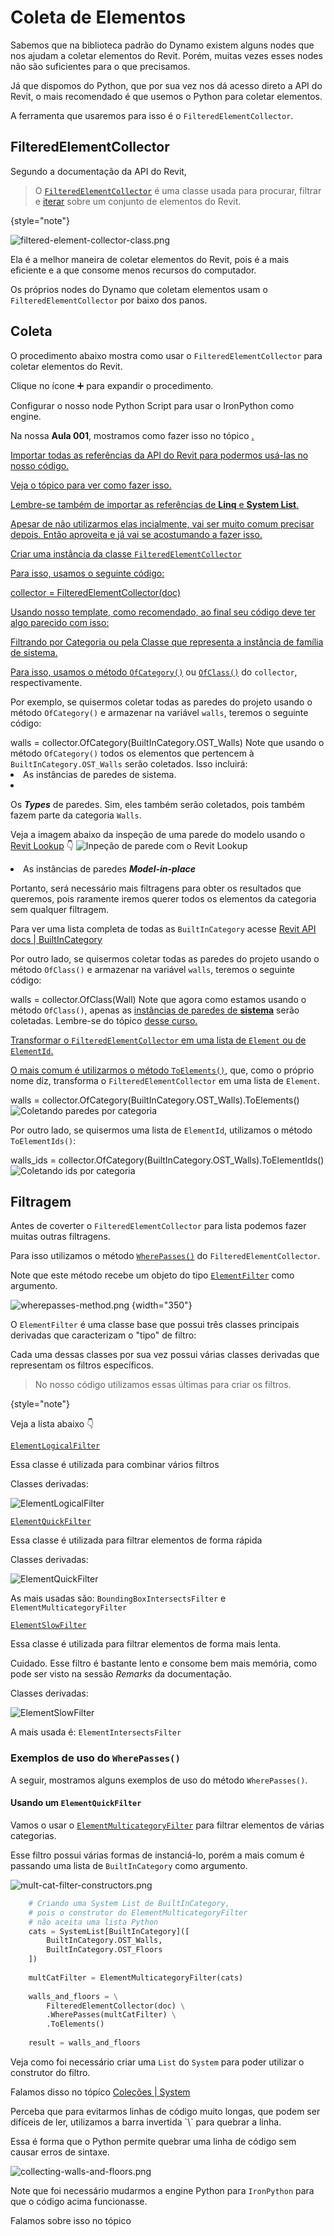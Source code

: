 # Coleta de Elementos

Sabemos que na biblioteca padrão do Dynamo existem alguns nodes que nos ajudam a coletar elementos do Revit. 
Porém, muitas vezes esses nodes não são suficientes para o que precisamos.

Já que dispomos do Python, que por sua vez nos dá acesso direto a API do Revit, o mais recomendado é que usemos o Python para coletar elementos.

A ferramenta que usaremos para isso é o `FilteredElementCollector`.

## FilteredElementCollector

Segundo a documentação da API do Revit, 

> O [`FilteredElementCollector`](https://www.revitapidocs.com/2024/263cf06b-98be-6f91-c4da-fb47d01688f3.htm) é uma classe 
> usada para procurar, filtrar e [iterar](https://bit.ly/3OdTK6f) sobre um conjunto de elementos do Revit.
> 
{style="note"}

![filtered-element-collector-class.png](filtered-element-collector-class.png)

Ela é a melhor maneira de coletar elementos do Revit, pois é a mais eficiente e a que consome menos recursos do computador.

Os próprios nodes do Dynamo que coletam elementos usam o `FilteredElementCollector` por baixo dos panos.

## Coleta

O procedimento abaixo mostra como usar o `FilteredElementCollector` para coletar elementos do Revit.

Clique no ícone ➕ para expandir o procedimento.

<procedure title="Usando o FilteredElementCollector" id="using-filtered-element-collector" collapsible="true" default-state="collapsed">
    <step>
        <p>Configurar o nosso node Python Script para usar o IronPython como engine.</p>
        <p>Na nossa <b>Aula 001</b>, mostramos como fazer isso no tópico <a href="CPython-x-IronPython.md"/>.</p>
    </step>
    <step>
        <p>Importar todas as referências da API do Revit para podermos usá-las no nosso código.</p>
        <p>Veja o tópico <a href="Template-Python-onBIM.md"/> para ver como fazer isso.</p>
        <note>
            Lembre-se também de importar as referências de <b>Linq</b> e <b>System List</b>.
        </note>
        <p>
            Apesar de não utilizarmos elas incialmente, vai ser muito comum precisar depois. Então aproveita e já vai
            se acostumando a fazer isso.
        </p>
    </step>
    <step>
        <p>Criar uma instância da classe <code>FilteredElementCollector</code></p>
        <p>Para isso, usamos o seguinte código:</p>
        <code-block lang="python">
            collector = FilteredElementCollector(doc)
        </code-block>
        <p>Usando nosso template, como recomendado, ao final seu código deve ter algo parecido com isso:</p>
        <code-block lang="python" 
                    src="../resources/revit-api-imports.py" 
                    collapsible="true" 
                    collapsed-title="Código básico para usar API do Revit" 
                    default-state="collapsed"/>
    </step>
    <step>
        <p>Filtrando por Categoria ou pela Classe que representa a instância de família de sistema.</p>
        <p>
            Para isso, usamos o método 
            <a href="https://www.revitapidocs.com/2024/c3523c35-4a07-9723-3c28-de3cc47b2ad0.htm"><code>OfCategory()</code></a> 
            ou <a href="https://www.revitapidocs.com/2024/b0a5f22c-6951-c3af-cd29-1f28f574035d.htm"><code>OfClass()</code></a> 
            do <code>collector</code>, respectivamente.
        </p>
        <p>
            Por exemplo, se quisermos coletar todas as paredes do projeto usando o método <code>OfCategory()</code> 
            e armazenar na variável <code>walls</code>, teremos o seguinte código:
        </p>
        <code-block lang="python">
            walls = collector.OfCategory(BuiltInCategory.OST_Walls)
        </code-block>
        <warning>
            Note que usando o método <code>OfCategory()</code> todos os 
            elementos que pertencem à <code>BuiltInCategory.OST_Walls</code> serão coletados. Isso incluirá:
            <list>
                <li>As instâncias de paredes de sistema.</li>
                <li>
                    <p>
                        Os <b><i>Types</i></b> de paredes. Sim, eles também serão coletados, 
                        pois também fazem parte da categoria <code>Walls</code>.
                    </p>
                    <p>
                        Veja a imagem abaixo da inspeção de uma parede do modelo usando o 
                        <a href="https://github.com/jeremytammik/RevitLookup">Revit Lookup</a> 👇
                       <img src="wall-inspection.png" alt="Inpeção de parede com o Revit Lookup" style="block" border-effect="line"/>
                    </p>
                </li>
                <li>As instâncias de paredes <b><i>Model-in-place</i></b></li>
            </list>
        </warning>
        <p>
            Portanto, será necessário mais filtragens para obter os resultados que queremos, pois raramente iremos 
            querer todos os elementos da categoria sem qualquer filtragem.
        </p>
        <note>
            Para ver uma lista completa de todas as <code>BuiltInCategory</code> acesse 
            <a href="https://www.revitapidocs.com/2024/ba1c5b30-242f-5fdc-8ea9-ec3b61e6e722.htm">Revit API docs | BuiltInCategory</a>
        </note>
        <p>
            Por outro lado, se quisermos coletar todas as paredes do projeto usando o método <code>OfClass()</code> 
            e armazenar na variável <code>walls</code>, teremos o seguinte código:
        </p>
        <code-block lang="python">
            walls = collector.OfClass(Wall)
        </code-block>
        <note>
            Note que agora como estamos usando o método <code>OfClass()</code>, apenas as 
            <u>instâncias de paredes de <b>sistema</b></u> serão coletadas.
        </note>
        <tip>
            Lembre-se do tópico <a href="Conceitos-Sobre-Familias.md"/> desse curso.
        </tip>
    </step>
    <step>
        <p>Transformar o <code>FilteredElementCollector</code> em uma lista de <code>Element</code> ou de <code>ElementId</code>.</p>
        <p>
            O mais comum é utilizarmos o método 
            <a href="https://www.revitapidocs.com/2024/732b4a0d-62d8-b86d-120b-8ea3d9713b34.htm"><code>ToElements()</code></a>,
            que, como o próprio nome diz, transforma o <code>FilteredElementCollector</code> em uma lista de <code>Element</code>.
        </p>
        <code-block lang="Python">
            walls = collector.OfCategory(BuiltInCategory.OST_Walls).ToElements()
        </code-block>
        <img src="collect-walls.png" alt="Coletando paredes por categoria" style="block"/>
        <p>Por outro lado, se quisermos uma lista de <code>ElementId</code>, utilizamos o método <code>ToElementIds()</code>:</p>
        <code-block lang="Python">
            walls_ids = collector.OfCategory(BuiltInCategory.OST_Walls).ToElementIds()
        </code-block>
        <img src="collect-walls-ids.png" alt="Coletando ids por categoria" style="block"/>
    </step>
</procedure>

## Filtragem

Antes de coverter o `FilteredElementCollector` para lista podemos fazer muitas outras filtragens. 

Para isso utilizamos o método [`WherePasses()`](https://www.revitapidocs.com/2024/42d4eef3-55a1-2739-0ef8-6bc1d9fc2755.htm) 
do `FilteredElementCollector`.

Note que este método recebe um objeto do tipo [`ElementFilter`](https://www.revitapidocs.com/2024/b8b46cbf-9ecc-0745-ec53-c3c3b6510113.htm) como argumento.

![wherepasses-method.png](wherepasses-method.png) {width="350"}

O `ElementFilter` é uma classe base que possui três classes principais derivadas que caracterizam o "tipo" de filtro: 

Cada uma dessas classes por sua vez possui várias classes derivadas que representam os filtros específicos.

> No nosso código utilizamos essas últimas para criar os filtros.
> 
{style="note"}

Veja a lista abaixo 👇

<procedure title="Tipos de filtro" collapsible="true" default-state="collapsed">
    <step>
        <p><a href="https://www.revitapidocs.com/2024/3b8d6b55-0cab-1810-1188-840800e5eaa2.htm"><code>ElementLogicalFilter</code></a></p>
        <p>Essa classe é utilizada para combinar vários filtros</p>
        <p>Classes derivadas:</p>
        <img src="element-logical-filter.png" alt="ElementLogicalFilter"/>
    </step>
    <step>
        <p><a href="https://www.revitapidocs.com/2024/ebc95d82-11fc-69f6-2df1-52331dd36443.htm"><code>ElementQuickFilter</code></a></p>
        <p>Essa classe é utilizada para filtrar elementos de forma rápida</p>
        <p>Classes derivadas:</p>
        <img src="element-quick-filter.png" alt="ElementQuickFilter"/>
        <p>As mais usadas são: <code>BoundingBoxIntersectsFilter</code> e <code>ElementMulticategoryFilter</code></p>
    </step>
    <step>
        <p><a href="https://www.revitapidocs.com/2024/e06b1e14-dd8d-8137-74ac-8ac4929eee85.htm"><code>ElementSlowFilter</code></a></p>
        <p>Essa classe é utilizada para filtrar elementos de forma mais lenta.</p>
        <warning>Cuidado. Esse filtro é bastante lento e consome bem mais memória, como pode ser visto na sessão <i>Remarks</i> da documentação.</warning>
        <p>Classes derivadas:</p>
        <img src="element-slow-filter.png" alt="ElementSlowFilter"/>
        <p>A mais usada é: <code>ElementIntersectsFilter</code></p>
    </step>
</procedure>

### Exemplos de uso do `WherePasses()`

A seguir, mostramos alguns exemplos de uso do método `WherePasses()`.

#### Usando um `ElementQuickFilter`

Vamos o usar o [`ElementMulticategoryFilter`](https://www.revitapidocs.com/2024/34f8d848-4440-e880-3277-4f90e5cf3072.htm)
para filtrar elementos de várias categorias.

Esse filtro possui várias formas de instanciá-lo, porém a mais comum é passando uma lista de `BuiltInCategory` como 
argumento.

![mult-cat-filter-constructors.png](mult-cat-filter-constructors.png)

```python
    # Criando uma System List de BuiltInCategory, 
    # pois o construtor do ElementMulticategoryFilter 
    # não aceita uma lista Python    
    cats = SystemList[BuiltInCategory]([
        BuiltInCategory.OST_Walls,
        BuiltInCategory.OST_Floors
    ])
    
    multCatFilter = ElementMulticategoryFilter(cats)
    
    walls_and_floors = \
        FilteredElementCollector(doc) \
        .WherePasses(multCatFilter) \
        .ToElements()
    
    result = walls_and_floors
```

<note>
    <p>Veja como foi necessário criar uma <code>List</code> do <code>System</code> para poder utilizar o construtor do filtro.</p>
    <p>Falamos disso no tópíco <a href="collections-system.md">Coleções | System</a></p>
</note>

<tip>
    <p>Perceba que para evitarmos linhas de código muito longas, que podem ser difíceis de ler, utilizamos a barra invertida `\`
    para quebrar a linha.</p>
    <p>Essa é forma que o Python permite quebrar uma linha de código sem causar erros de sintaxe.</p>
</tip>

![collecting-walls-and-floors.png](collecting-walls-and-floors.png)

<note>
    <p>Note que foi necessário mudarmos a engine Python para <code>IronPython</code> para que o código acima funcionasse.</p>
    <p>Falamos sobre isso no tópico <a href="CPython-x-IronPython.md"></a></p>
</note>


